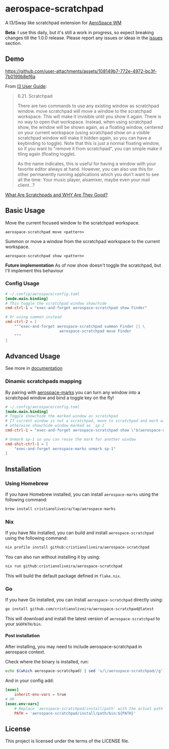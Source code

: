 # aerospace-scratchpad

A I3/Sway like scratchpad extension for [AeroSpace WM](https://github.com/nikitabobko/AeroSpace)

**Beta**: I use this daily, but it's still a work in progress, so expect breaking changes till the 1.0.0 release. 
Please report any issues or ideas in the [issues](https://github.com/cristianoliveira/aerospace-marks/issues) section.

## Demo

https://github.com/user-attachments/assets/108149b7-772e-4972-bc3f-7b0199b8ef6a

From [I3 User Guide](https://i3wm.org/docs/userguide.html#_scratchpad):
> 6.21. Scratchpad
> 
> There are two commands to use any existing window as scratchpad window. move scratchpad will move a window to the scratchpad workspace. This will make it invisible until you show it again. There is no way to open that workspace. Instead, when using scratchpad show, the window will be shown again, as a floating window, centered on your current workspace (using scratchpad show on a visible scratchpad window will make it hidden again, so you can have a keybinding to toggle). Note that this is just a normal floating window, so if you want to "remove it from scratchpad", you can simple make it tiling again (floating toggle).
>
> As the name indicates, this is useful for having a window with your favorite editor always at hand. However, you can also use this for other permanently running applications which you don’t want to see all the time: Your music player, alsamixer, maybe even your mail client…?

[What Are Scratchpads and WHY Are They Good?](https://youtu.be/72ccdlOWe20?si=tyYhdW6_BRJSCSHr)

## Basic Usage

Move the current focused window to the scratchpad workspace.
```text
aerospace-scratchpad move <pattern>
```
Summon or move a window from the scratchpad workspace to the current workspace.
```text
aerospace-scratchpad show <pattern>
```

**Future implementation** As of now show doesn't toggle the scratchpad, but I'll implement this behaviour

### Config Usage

```toml
# ~/.config/aerospace/config.toml
[mode.main.binding] 
# This toggle the scratchpad window show/hide
cmd-ctrl-1 = "exec-and-forget aerospace-scratchpad show Finder"

# Or using summon instead
cmd-ctrl-2 = [
    """exec-and-forget aerospace-scratchpad summon Finder || \
                        aerospace-scratchpad move Finder
    """
]
```

## Advanced Usage

See more in [documentation](docs/)

### Dinamic scratchpads mapping

By pairing with [aerospace-marks](https://github.com/cristianoliveira/aerospace-marks) you 
can turn any window into a scratchpad window and bind a toggle key on the fly!

```toml
# ~/.config/aerospace/config.toml
[mode.main.binding]
# Toggle show/hide the marked window as scratchpad
# If current window is not a scratchpad, move to scratchpad and mark with `sp-1`
# otherwise show/hide window marked as `sp-1`
cmd-ctrl-1 = "exec-and-forget aerospace-scratchpad show \"$(aerospace-marks get sp-1 -a)\""

# Unmark sp-1 so you can reuse the mark for another window
cmd-shit-ctrl-1 = [
    "exec-and-forget aerospace-marks unmark sp-1"
]
```

## Installation

### Using Homebrew

If you have Homebrew installed, you can install `aerospace-marks` using the following command:

```bash
brew install cristianoliveira/tap/aerospace-marks
```

### Nix

If you have Nix installed, you can build and install `aerospace-scratchpad` using the following command:

```bash
nix profile install github:cristianoliveira/aerospace-scratchpad
```

You can also run without installing it by using:

```bash
nix run github:cristianoliveira/aerospace-scratchpad
```

This will build the default package defined in `flake.nix`.

### Go

If you have Go installed, you can install `aerospace-scratchpad` directly using:

```bash
go install github.com/cristianoliveira/aerospace-scratchpad@latest
```

This will download and install the latest version of `aerospace-scratchpad` to your `$GOPATH/bin`.

#### Post installation

After installing, you may need to include aerospace-scratchpad in aerospace context.

Check where the binary is installed, run:
```bash
echo $(which aerospace-scratchpad) | sed 's/\/aerospace-scratchpad//g'
```

And in your config add:
```toml
[exec]
    inherit-env-vars = true
# OR
[exec.env-vars]
    # Replace 'aerospace-scratchpad/install/path' with the actual path from the command above
    PATH = 'aerospace-scratchpad/install/path/bin:${PATH}'
```

## License

This project is licensed under the terms of the LICENSE file.
